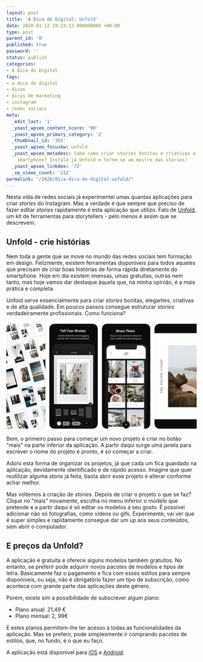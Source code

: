 ```yaml
---
layout: post
title: 'A Dica do Digital: Unfold'
date: 2020-01-12 19:23:13.000000000 +00:00
type: post
parent_id: '0'
published: true
password: ''
status: publish
categories:
- A Dica do Digital
tags:
- a dica do digital
- dicas
- dicas de marketing
- instagram
- redes sociais
meta:
  _edit_last: '1'
  _yoast_wpseo_content_score: '90'
  _yoast_wpseo_primary_category: '2'
  _thumbnail_id: '355'
  _yoast_wpseo_focuskw: unfold
  _yoast_wpseo_metadesc: Sabe como criar stories bonitas e criativas a partir do seu
    smartphone? Instale já Unfold e torne-se um mestre das stories!
  _yoast_wpseo_linkdex: '72'
  _vp_views_count: '212'
permalink: "/2020/01/a-dica-do-digital-unfold/"
---
```

Nesta vida de redes sociais já experimentei umas quantas aplicações para criar _stories_ do Instagram. Mas a verdade é que sempre que preciso de fazer editar _stories_ rapidamente é esta aplicação que utilizo. Falo de [Unfold](https://unfoldstori.es/), um kit de ferramentas para storytellers - pelo menos é assim que se descrevem.

## Unfold - crie histórias

Nem toda a gente que se move no mundo das redes sociais tem formação em design. Felizmente, existem ferramentas disponíveis para todos aqueles que precisam de criar boas histórias de forma rápida diretamente do smartphone. Hoje em dia existem imensas, umas gratuitas, outras nem tanto, mas hoje vamos dar destaque àquela que, na minha opinião, é a mais prática e completa.

Unfold serve essencialmente para criar _stories_ bonitas, elegantes, criativas e de alta qualidade. Em poucos passos consegue estruturar _stories_ verdadeiramente profissionais. Como funciona?

![Unfold app](/assets/images/2020/01/d427f231-685a-425a-b598-f8d8fed23909.jpg)

Bem, o primeiro passo para começar um novo projeto é criar no botão "mais" na parte inferior da aplicação. A partir daqui surge uma janela para escrever o nome do projeto e pronto, é só começar a criar.

Adoro esta forma de organizar os projetos, já que cada um fica guardado na aplicação, devidamente identificado e de rápido acesso. Imagine que quer reutilizar alguma _storie_ já feita, basta abrir esse projeto e alterar conforme achar melhor.

Mas voltemos à criação de _stories_. Depois de criar o projeto o que se faz? Clique no "mais" novamente, escolha no menu inferior o modelo que pretende e a partir daqui é só editar os modelos a seu gosto. É possível adicionar não só fotografias, como vídeos ou gifs. Experimente, vai ver que é super simples e rapidamente consegue dar um _up_ aos seus conteúdos, sem abrir o computador.

## E preços da Unfold?

A aplicação é gratuita e oferece alguns modelos também gratuitos. No entanto, se preferir pode adquirir novos pacotes de modelos e tipos de letra. Basicamente faz o pagamento e fica com esses estilos para sempre disponíveis, ou seja, não é obrigatório fazer um tipo de subscrição, como acontece com grande parte das aplicações deste género.

Porém, existe sim a possibilidade de subscrever algum plano:

- Plano anual: 21,49 €
- Plano mensal: 2, 99€

E estes planos permitem-lhe ter acesso a todas as funcionalidades da aplicação. Mas se preferir, pode simplesmente ir comprando pacotes de estilos, que, no fundo, é o que eu faço.

A aplicação está disponível para [iOS](https://apps.apple.com/pt/app/unfold-create-stories/id1247275033) e [Android](https://play.google.com/store/apps/details?id=com.moonlab.unfold&hl=pt_PT).
